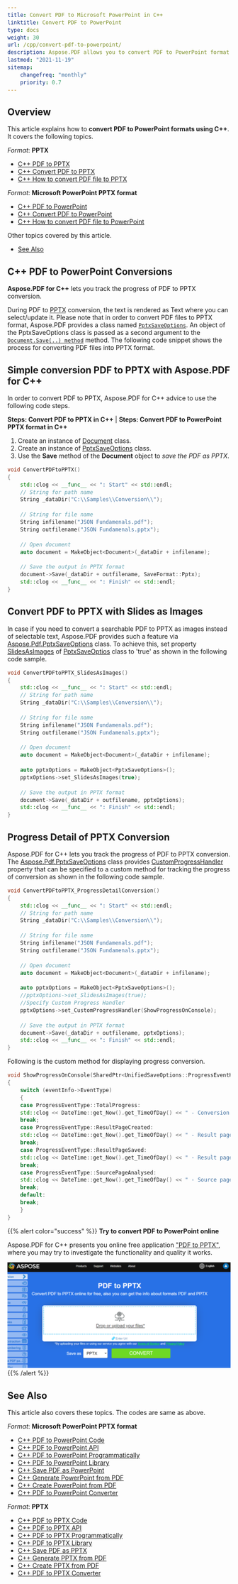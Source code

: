 ```yaml
---
title: Convert PDF to Microsoft PowerPoint in C++
linktitle: Convert PDF to PowerPoint
type: docs
weight: 30
url: /cpp/convert-pdf-to-powerpoint/
description: Aspose.PDF allows you to convert PDF to PowerPoint format using C++. There is a possibility to convert PDF to PPTX with Slides as Images.
lastmod: "2021-11-19"
sitemap:
    changefreq: "monthly"
    priority: 0.7
---
```

## Overview

This article explains how to **convert PDF to PowerPoint formats using C++**. It covers the following topics.

_Format_: **PPTX**
- [C++ PDF to PPTX](#cpp-pdf-to-pptx)
- [C++ Convert PDF to PPTX](#cpp-pdf-to-pptx)
- [C++ How to convert PDF file to PPTX](#cpp-pdf-to-pptx)

_Format_: **Microsoft PowerPoint PPTX format**
- [C++ PDF to PowerPoint](#cpp-pdf-to-powerpoint-pptx)
- [C++ Convert PDF to PowerPoint](#cpp-pdf-to-powerpoint-pptx)
- [C++ How to convert PDF file to PowerPoint](#cpp-pdf-to-powerpoint-pptx)

Other topics covered by this article.
- [See Also](#see-also)

## C++ PDF to PowerPoint Conversions

**Aspose.PDF for C++** lets you track the progress of PDF to PPTX conversion.

During PDF to <abbr title="Microsoft PowerPoint 2007 XML Presentation">PPTX</abbr> conversion, the text is rendered as Text where you can select/update it. Please note that in order to convert PDF files to PPTX format, Aspose.PDF provides a class named [`PptxSaveOptions`](https://reference.aspose.com/pdf/cpp/class/aspose.pdf.pptx_save_options). An object of the PptxSaveOptions class is passed as a second argument to the [`Document.Save(..) method`](https://reference.aspose.com/pdf/cpp/class/aspose.pdf.document#ac082fe8e67b25685fc51d33e804269fa) method. The following code snippet shows the process for converting PDF files into PPTX format.

## Simple conversion PDF to PPTX with Aspose.PDF for C++

In order to convert PDF to PPTX, Aspose.PDF for C++ advice to use the following code steps.

<a name="cpp-pdf-to-pptx" id="cpp-pdf-to-pptx"><strong>Steps: Convert PDF to PPTX in C++</strong></a> | <a name="cpp-pdf-to-powerpoint-pptx" id="cpp-pdf-to-powerpoint-pptx"><strong>Steps: Convert PDF to PowerPoint PPTX format in C++</strong></a>

1. Create an instance of [Document](https://reference.aspose.com/pdf/cpp/class/aspose.pdf.document) class.
2. Create an instance of [PptxSaveOptions](https://reference.aspose.com/pdf/cpp/class/aspose.pdf.pptx_save_options) class.
3. Use the **Save** method of the **Document** object to _save the PDF as PPTX_.

```cpp
void ConvertPDFtoPPTX()
{
    std::clog << __func__ << ": Start" << std::endl;
    // String for path name
    String _dataDir("C:\\Samples\\Conversion\\");

    // String for file name
    String infilename("JSON Fundamenals.pdf");
    String outfilename("JSON Fundamenals.pptx");

    // Open document
    auto document = MakeObject<Document>(_dataDir + infilename);

    // Save the output in PPTX format
    document->Save(_dataDir + outfilename, SaveFormat::Pptx);
    std::clog << __func__ << ": Finish" << std::endl;
}
```

## Convert PDF to PPTX with Slides as Images

In case if you need to convert a searchable PDF to PPTX as images instead of selectable text, Aspose.PDF provides such a feature via [Aspose.Pdf.PptxSaveOptions](https://reference.aspose.com/pdf/cpp/class/aspose.pdf.pptx_save_options) class. To achieve this, set property [SlidesAsImages](https://reference.aspose.com/pdf/cpp/class/aspose.pdf.pptx_save_options#aeca0659ae24ea7cdeb171d941440dcb2) of [PptxSaveOptios](https://reference.aspose.com/pdf/cpp/class/aspose.pdf.pptx_save_options) class to 'true' as shown in the following code sample.

```cpp
void ConvertPDFtoPPTX_SlidesAsImages()
{
    std::clog << __func__ << ": Start" << std::endl;
    // String for path name
    String _dataDir("C:\\Samples\\Conversion\\");

    // String for file name
    String infilename("JSON Fundamenals.pdf");
    String outfilename("JSON Fundamenals.pptx");

    // Open document
    auto document = MakeObject<Document>(_dataDir + infilename);

    auto pptxOptions = MakeObject<PptxSaveOptions>();
    pptxOptions->set_SlidesAsImages(true);

    // Save the output in PPTX format
    document->Save(_dataDir + outfilename, pptxOptions);
    std::clog << __func__ << ": Finish" << std::endl;
}
```

## Progress Detail of PPTX Conversion

Aspose.PDF for C++ lets you track the progress of PDF to PPTX conversion. The [Aspose.Pdf.PptxSaveOptions](https://reference.aspose.com/pdf/cpp/class/aspose.pdf.pptx_save_options) class provides [CustomProgressHandler](https://reference.aspose.com/pdf/cpp/class/aspose.pdf.pptx_save_options#ac9ad606c4b4d7249c5f299fd8d766474) property that can be specified to a custom method for tracking the progress of conversion as shown in the following code sample.

```cpp
void ConvertPDFtoPPTX_ProgressDetailConversion()
{
    std::clog << __func__ << ": Start" << std::endl;
    // String for path name
    String _dataDir("C:\\Samples\\Conversion\\");

    // String for file name
    String infilename("JSON Fundamenals.pdf");
    String outfilename("JSON Fundamenals.pptx");

    // Open document
    auto document = MakeObject<Document>(_dataDir + infilename);

    auto pptxOptions = MakeObject<PptxSaveOptions>();
    //pptxOptions->set_SlidesAsImages(true);
    //Specify Custom Progress Handler
    pptxOptions->set_CustomProgressHandler(ShowProgressOnConsole);

    // Save the output in PPTX format
    document->Save(_dataDir + outfilename, pptxOptions);
    std::clog << __func__ << ": Finish" << std::endl;
}
```

Following is the custom method for displaying progress conversion.

```cpp
void ShowProgressOnConsole(SharedPtr<UnifiedSaveOptions::ProgressEventHandlerInfo> eventInfo)
{
    switch (eventInfo->EventType)
    {
    case ProgressEventType::TotalProgress:
    std::clog << DateTime::get_Now().get_TimeOfDay() << " - Conversion progress : " << eventInfo->Value << std::endl;
    break;
    case ProgressEventType::ResultPageCreated:
    std::clog << DateTime::get_Now().get_TimeOfDay() << " - Result page's " << eventInfo->Value << " of " << eventInfo->MaxValue << " layout created." << std::endl;
    break;
    case ProgressEventType::ResultPageSaved:
    std::clog << DateTime::get_Now().get_TimeOfDay() << " - Result page's " << eventInfo->Value << " of " << eventInfo->MaxValue << " exported." << std::endl;
    break;
    case ProgressEventType::SourcePageAnalysed:
    std::clog << DateTime::get_Now().get_TimeOfDay() << " - Source page " << eventInfo->Value << " of " << eventInfo->MaxValue << " analyzed." << std::endl;
    break;
    default:
    break;
    }
}
```

{{% alert color="success" %}}
**Try to convert PDF to PowerPoint online**

Aspose.PDF for C++ presents you online free application ["PDF to PPTX"](https://products.aspose.app/pdf/conversion/pdf-to-pptx), where you may try to investigate the functionality and quality it works.

[![Aspose.PDF Convertion PDF to PPTX with Free App](pdf_to_pptx.png)](https://products.aspose.app/pdf/conversion/pdf-to-pptx)
{{% /alert %}}

## See Also

This article also covers these topics. The codes are same as above.

_Format_: **Microsoft PowerPoint PPTX format**
- [C++ PDF to PowerPoint Code](#cpp-pdf-to-powerpoint-pptx)
- [C++ PDF to PowerPoint API](#cpp-pdf-to-powerpoint-pptx)
- [C++ PDF to PowerPoint Programmatically](#cpp-pdf-to-powerpoint-pptx)
- [C++ PDF to PowerPoint Library](#cpp-pdf-to-powerpoint-pptx)
- [C++ Save PDF as PowerPoint](#cpp-pdf-to-powerpoint-pptx)
- [C++ Generate PowerPoint from PDF](#cpp-pdf-to-powerpoint-pptx)
- [C++ Create PowerPoint from PDF](#cpp-pdf-to-powerpoint-pptx)
- [C++ PDF to PowerPoint Converter](#cpp-pdf-to-powerpoint-pptx)

_Format_: **PPTX**
- [C++ PDF to PPTX Code](#cpp-pdf-to-pptx)
- [C++ PDF to PPTX API](#cpp-pdf-to-pptx)
- [C++ PDF to PPTX Programmatically](#cpp-pdf-to-pptx)
- [C++ PDF to PPTX Library](#cpp-pdf-to-pptx)
- [C++ Save PDF as PPTX](#cpp-pdf-to-pptx)
- [C++ Generate PPTX from PDF](#cpp-pdf-to-pptx)
- [C++ Create PPTX from PDF](#cpp-pdf-to-pptx)
- [C++ PDF to PPTX Converter](#cpp-pdf-to-pptx)

